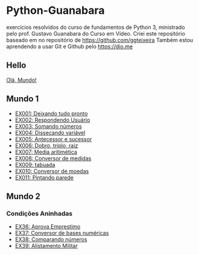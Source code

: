 # Python-Guanabara
exercícios resolvidos do curso de fundamentos de Python 3, ministrado pelo prof. Gustavo Guanabara do Curso em Vídeo.
Criei este repositório baseado em no repositório de https://github.com/ggteixeira
Também estou aprendendo a usar Git e Github pelo https://dio.me
## Hello
[Olá, Mundo!](hello.py)
## Mundo 1
- [EX001: Deixando tudo pronto](/Mundo_1/ex001_deixando_tudo_pronto.py)
- [EX002: Respondendo Usuário](/Mundo_1/ex002_respondendo_usuario.py)
- [EX003: Somando números](/Mundo_1/ex003_somando_numeros.py)
- [EX004: Dissecando variável](/Mundo_1/ex004_dissecando_variável.py)
- [EX005: Antecessor e sucessor](/Mundo_1/ex005_antecessor_sucessor.py)
- [EX006: Dobro, triplo, raiz](/Mundo_1/ex006_dobro_triplo_raiz.py)
- [EX007: Media aritimética](/Mundo_1/ex007_media.py)
- [EX008: Conversor de medidas](/Mundo_1/ex008_conversor_medidas.py)
- [EX009: tabuada](/Mundo_1/ex009_tabuada.py)
- [EX010: Conversor de moedas](/Mundo_1/ex010_conversor_de_moedas.py)
- [EX011: Pintando parede](/Mundo_1/ex011_pintando_parede.py)
## Mundo 2
### Condições Aninhadas
- [EX36: Aprova Emprestimo](Mundo_2/Condicoes_aninhadas/ex036_aprova_emprestimo.py)
- [EX37: Conversor de bases numéricas](/Mundo_2/Condicoes_aninhadas/ex037_Conversor_bases_numericas.py)
- [EX38: Comparando números](/Mundo_2/ex038_comparando_numeros.py)
- [EX39: Alistamento Militar](/Mundo_2/Condicoes_aninhadas/ex39_alistamento.py)
